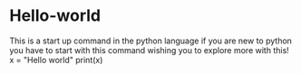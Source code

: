 # Hello-world
This is a start up command in the python language if you are new to python you have to start with this command wishing you to explore more with this!
x = "Hello world"
print(x)
